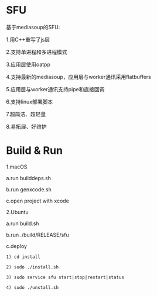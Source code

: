 # SFU
基于mediasoup的SFU: 

1.用C++重写了js层

2.支持单进程和多进程模式

3.应用层使用oatpp

4.支持最新的mediasoup，应用层与worker通讯采用flatbuffers

5.应用层与worker通讯支持pipe和直接回调

6.支持linux部署脚本

7.超简洁、超轻量

8.易拓展、好维护

# Build & Run

1.macOS

  a.run builddeps.sh
  
  b.run genxcode.sh

  c.open project with xcode

2.Ubuntu

  a.run build.sh

  b.run ./build/RELEASE/sfu

  c.deploy
  
    1) cd install
    
    2) sudo ./install.sh
    
    3) sudo service sfu start|stop|restart|status
    
    4) sudo ./unstall.sh
